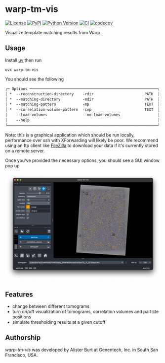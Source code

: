 # warp-tm-vis

[![License](https://img.shields.io/pypi/l/warp-tm-vis.svg?color=green)](https://github.com/warpem/warp-tm-vis/raw/main/LICENSE)
[![PyPI](https://img.shields.io/pypi/v/warp-tm-vis.svg?color=green)](https://pypi.org/project/warp-tm-vis)
[![Python Version](https://img.shields.io/pypi/pyversions/warp-tm-vis.svg?color=green)](https://python.org)
[![CI](https://github.com/warpem/warp-tm-vis/actions/workflows/ci.yml/badge.svg)](https://github.com/warpem/warp-tm-vis/actions/workflows/ci.yml)
[![codecov](https://codecov.io/gh/warpem/warp-tm-vis/branch/main/graph/badge.svg)](https://codecov.io/gh/warpem/warp-tm-vis)

Visualize template matching results from Warp

## Usage

Install [uv](https://docs.astral.sh/uv/getting-started/installation/) then run 

```shell
uvx warp-tm-vis
```

You should see the following

```txt
╭─ Options ──────────────────────────────────────────────────────────╮
│ *  --reconstruction-directory    -rdir                       PATH  │
│ *  --matching-directory          -mdir                       PATH  │
│ *  --matching-pattern            -mp                         TEXT  │
│ *  --correlation-volume-pattern  -cvp                        TEXT  │
│    --load-volumes                --no-load-volumes                 │
│    --help                                                          │
╰────────────────────────────────────────────────────────────────────╯
```

Note: this is a graphical application which should be run locally, performance over ssh with XForwarding will likely be poor. 
We recommend using an ftp client like [FileZilla](https://filezilla-project.org/) to download your data if it's 
currently stored on a remote server.

Once you've provided the necessary options, you should see a GUI window pop up

<p align="center">
  <img src="./assets/gui-screenshot.png" alt="warp-tm-vis gui screenshot", width="800px">
</p>

## Features
- change between different tomograms
- turn on/off visualization of tomograms, correlation volumes and particle positions
- simulate thresholding results at a given cutoff

## Authorship

*warp-tm-vis* was developed by Alister Burt at Genentech, Inc. in South San Francisco, USA.